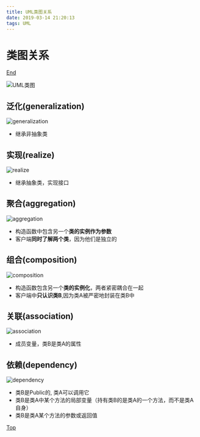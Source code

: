 ```yaml
---
title: UML类图关系
date: 2019-03-14 21:20:13
tags: UML
---
```

<!-- toc -->

# 类图关系

<!--More-->
<span id="top"></span>
[End](#end)

![UML类图][]

## 泛化(generalization)
![generalization][]
- 继承非抽象类 

## 实现(realize)
![realize][]
- 继承抽象类，实现接口

## 聚合(aggregation)
![aggregation]
- 构造函数中包含另一个**类的实例作为参数**
- 客户端**同时了解两个类**，因为他们是独立的

## 组合(composition)
![composition]
- 构造函数包含另一个**类的实例化**，两者紧密耦合在一起
- 客户端中**只认识类B**,因为类A被严密地封装在类B中

## 关联(association)
![association]
- 成员变量，类B是类A的属性

## 依赖(dependency)
![dependency][]
- 类B是Public的, 类A可以调用它
- 类B是类A中某个方法的局部变量（持有类B的是类A的一个方法，而不是类A自身）
- 类B是类A某个方法的参数或返回值


[UML类图]: http://ww1.sinaimg.cn/large/006Q2Ktwgy1g0ztrhovk1j30ns0bj0t8.jpg "UML类图"
[generalization]: http://ww1.sinaimg.cn/large/006Q2Ktwgy1g0ztwk4zhbj308a036t8k.jpg "泛化"
[realize]: http://ww1.sinaimg.cn/large/006Q2Ktwgy1g0ztwqshhhj309407hmx6.jpg "实现"
[aggregation]: http://ww1.sinaimg.cn/large/006Q2Ktwgy1g0ztwxhebwj307o02vq2s.jpg "聚合"
[composition]: http://ww1.sinaimg.cn/large/006Q2Ktwgy1g0ztx11obkj307t02tmx0.jpg "组合"
[association]: http://ww1.sinaimg.cn/large/006Q2Ktwgy1g0ztx5q1lhj308903aq2s.jpg "关联"
[dependency]: http://ww1.sinaimg.cn/large/006Q2Ktwgy1g0ztx8yn3rj3086035t8k.jpg "依赖"

<span id = "end"></span>
[Top](#top)